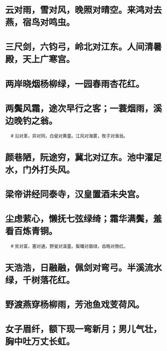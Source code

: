    # 云对雨，雪对风，晚照对晴空。来鸿对去燕，宿鸟对鸣虫。
   # 三尺剑，六钧弓，岭北对江东。人间清暑殿，天上广寒宫。

   # 两岸晓烟杨柳绿，一园春雨杏花红。
   # 两鬓风霜，途次早行之客；一蓑烟雨，溪边晚钓之翁。

　 # 沿对革，异对同，白叟对黄童。江风对海雾，牧子对渔翁。
   # 颜巷陋，阮途穷，冀北对辽东。池中濯足水，门外打头风。
    
   # 梁帝讲经同泰寺，汉皇置酒未央宫。
   # 尘虑萦心，懒抚七弦绿绮；霜华满鬓，羞看百炼青铜。

　 # 贫对富，塞对通，野叟对溪童。鬓皤对眉绿，齿皓对唇红。
   # 天浩浩，日融融，佩剑对弯弓。半溪流水绿，千树落花红。
    
   # 野渡燕穿杨柳雨，芳池鱼戏芰荷风。
   # 女子眉纤，额下现一弯新月；男儿气壮，胸中吐万丈长虹。

